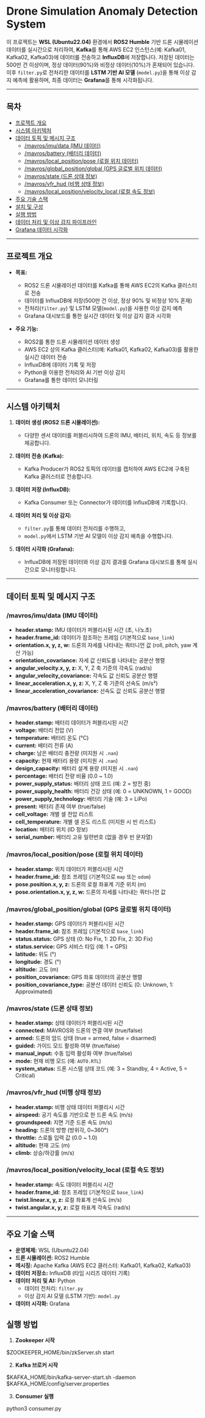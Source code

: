 # Drone Simulation Anomaly Detection System

이 프로젝트는 **WSL (Ubuntu22.04)** 환경에서 **ROS2 Humble** 기반 드론 시뮬레이션 데이터를 실시간으로 처리하여, **Kafka**를 통해 AWS EC2 인스턴스(예: Kafka01, Kafka02, Kafka03)에 데이터를 전송하고 **InfluxDB**에 저장합니다. 저장된 데이터는 500만 건 이상이며, 정상 데이터(90%)와 비정상 데이터(10%)가 혼재되어 있습니다. 이후 `filter.py`로 전처리한 데이터를 **LSTM 기반 AI 모델** (`model.py`)을 통해 이상 감지 예측에 활용하며, 최종 데이터는 **Grafana**를 통해 시각화됩니다.

---

## 목차

- [프로젝트 개요](#프로젝트-개요)
- [시스템 아키텍처](#시스템-아키텍처)
- [데이터 토픽 및 메시지 구조](#데이터-토픽-및-메시지-구조)
  - [/mavros/imu/data (IMU 데이터)](#mavrosimu-data-imu-데이터)
  - [/mavros/battery (배터리 데이터)](#mavrosbattery-배터리-데이터)
  - [/mavros/local_position/pose (로컬 위치 데이터)](#mavroslocal_positionpose-로컬-위치-데이터)
  - [/mavros/global_position/global (GPS 글로벌 위치 데이터)](#mavrosglobal_positionglobal-gps-글로벌-위치-데이터)
  - [/mavros/state (드론 상태 정보)](#mavrosstate-드론-상태-정보)
  - [/mavros/vfr_hud (비행 상태 정보)](#mavrosvfr_hud-비행-상태-정보)
  - [/mavros/local_position/velocity_local (로컬 속도 정보)](#mavroslocal_positionvelocity_local-로컬-속도-정보)
- [주요 기술 스택](#주요-기술-스택)
- [설치 및 구성](#설치-및-구성)
- [실행 방법](#실행-방법)
- [데이터 처리 및 이상 감지 파이프라인](#데이터-처리-및-이상-감지-파이프라인)
- [Grafana 데이터 시각화](#grafana-데이터-시각화)

---

## 프로젝트 개요

- **목표:**  
  - ROS2 드론 시뮬레이션 데이터를 Kafka를 통해 AWS EC2의 Kafka 클러스터로 전송  
  - 데이터를 InfluxDB에 저장(500만 건 이상, 정상 90% 및 비정상 10% 혼재)  
  - 전처리(`filter.py`) 및 LSTM 모델(`model.py`)을 사용한 이상 감지 예측  
  - Grafana 대시보드를 통한 실시간 데이터 및 이상 감지 결과 시각화

- **주요 기능:**  
  - ROS2를 통한 드론 시뮬레이션 데이터 생성  
  - AWS EC2 상의 Kafka 클러스터(예: Kafka01, Kafka02, Kafka03)를 활용한 실시간 데이터 전송  
  - InfluxDB에 데이터 기록 및 저장  
  - Python을 이용한 전처리와 AI 기반 이상 감지  
  - Grafana를 통한 데이터 모니터링

---

## 시스템 아키텍처

1. **데이터 생성 (ROS2 드론 시뮬레이션):**  
   - 다양한 센서 데이터를 퍼블리시하여 드론의 IMU, 배터리, 위치, 속도 등 정보를 제공합니다.

2. **데이터 전송 (Kafka):**  
   - Kafka Producer가 ROS2 토픽의 데이터를 캡처하여 AWS EC2에 구축된 Kafka 클러스터로 전송합니다.

3. **데이터 저장 (InfluxDB):**  
   - Kafka Consumer 또는 Connector가 데이터를 InfluxDB에 기록합니다.

4. **데이터 처리 및 이상 감지:**  
   - `filter.py`를 통해 데이터 전처리를 수행하고,  
   - `model.py`에서 LSTM 기반 AI 모델이 이상 감지 예측을 수행합니다.

5. **데이터 시각화 (Grafana):**  
   - InfluxDB에 저장된 데이터와 이상 감지 결과를 Grafana 대시보드를 통해 실시간으로 모니터링합니다.

---

## 데이터 토픽 및 메시지 구조

### /mavros/imu/data (IMU 데이터)
- **header.stamp:** IMU 데이터가 퍼블리시된 시간 (초, 나노초)
- **header.frame_id:** 데이터가 참조하는 프레임 (기본적으로 `base_link`)
- **orientation.x, y, z, w:** 드론의 자세를 나타내는 쿼터니언 값 (roll, pitch, yaw 계산 가능)
- **orientation_covariance:** 자세 값 신뢰도를 나타내는 공분산 행렬
- **angular_velocity.x, y, z:** X, Y, Z 축 기준의 각속도 (rad/s)
- **angular_velocity_covariance:** 각속도 값 신뢰도 공분산 행렬
- **linear_acceleration.x, y, z:** X, Y, Z 축 기준의 선속도 (m/s²)
- **linear_acceleration_covariance:** 선속도 값 신뢰도 공분산 행렬

### /mavros/battery (배터리 데이터)
- **header.stamp:** 배터리 데이터가 퍼블리시된 시간
- **voltage:** 배터리 전압 (V)
- **temperature:** 배터리 온도 (°C)
- **current:** 배터리 전류 (A)
- **charge:** 남은 배터리 충전량 (미지원 시 `.nan`)
- **capacity:** 현재 배터리 용량 (미지원 시 `.nan`)
- **design_capacity:** 배터리 설계 용량 (미지원 시 `.nan`)
- **percentage:** 배터리 잔량 비율 (0.0 ~ 1.0)
- **power_supply_status:** 배터리 상태 코드 (예: 2 = 방전 중)
- **power_supply_health:** 배터리 건강 상태 (예: 0 = UNKNOWN, 1 = GOOD)
- **power_supply_technology:** 배터리 기술 (예: 3 = LiPo)
- **present:** 배터리 존재 여부 (true/false)
- **cell_voltage:** 개별 셀 전압 리스트
- **cell_temperature:** 개별 셀 온도 리스트 (미지원 시 빈 리스트)
- **location:** 배터리 위치 (ID 정보)
- **serial_number:** 배터리 고유 일련번호 (없을 경우 빈 문자열)

### /mavros/local_position/pose (로컬 위치 데이터)
- **header.stamp:** 위치 데이터가 퍼블리시된 시간
- **header.frame_id:** 참조 프레임 (기본적으로 `map` 또는 `odom`)
- **pose.position.x, y, z:** 드론의 로컬 좌표계 기준 위치 (m)
- **pose.orientation.x, y, z, w:** 드론의 자세를 나타내는 쿼터니언 값

### /mavros/global_position/global (GPS 글로벌 위치 데이터)
- **header.stamp:** GPS 데이터가 퍼블리시된 시간
- **header.frame_id:** 참조 프레임 (기본적으로 `base_link`)
- **status.status:** GPS 상태 (0: No Fix, 1: 2D Fix, 2: 3D Fix)
- **status.service:** GPS 서비스 타입 (예: 1 = GPS)
- **latitude:** 위도 (°)
- **longitude:** 경도 (°)
- **altitude:** 고도 (m)
- **position_covariance:** GPS 좌표 데이터의 공분산 행렬
- **position_covariance_type:** 공분산 데이터 신뢰도 (0: Unknown, 1: Approximated)

### /mavros/state (드론 상태 정보)
- **header.stamp:** 상태 데이터가 퍼블리시된 시간
- **connected:** MAVROS와 드론의 연결 여부 (true/false)
- **armed:** 드론의 암드 상태 (true = armed, false = disarmed)
- **guided:** 가이드 모드 활성화 여부 (true/false)
- **manual_input:** 수동 입력 활성화 여부 (true/false)
- **mode:** 현재 비행 모드 (예: `AUTO.RTL`)
- **system_status:** 드론 시스템 상태 코드 (예: 3 = Standby, 4 = Active, 5 = Critical)

### /mavros/vfr_hud (비행 상태 정보)
- **header.stamp:** 비행 상태 데이터 퍼블리시 시간
- **airspeed:** 공기 속도를 기반으로 한 드론 속도 (m/s)
- **groundspeed:** 지면 기준 드론 속도 (m/s)
- **heading:** 드론의 방향 (방위각, 0~360°)
- **throttle:** 스로틀 입력 값 (0.0 ~ 1.0)
- **altitude:** 현재 고도 (m)
- **climb:** 상승/하강률 (m/s)

### /mavros/local_position/velocity_local (로컬 속도 정보)
- **header.stamp:** 속도 데이터 퍼블리시 시간
- **header.frame_id:** 참조 프레임 (기본적으로 `base_link`)
- **twist.linear.x, y, z:** 로컬 좌표계 선속도 (m/s)
- **twist.angular.x, y, z:** 로컬 좌표계 각속도 (rad/s)

---

## 주요 기술 스택

- **운영체제:** WSL (Ubuntu22.04)
- **드론 시뮬레이션:** ROS2 Humble
- **메시징:** Apache Kafka (AWS EC2 클러스터: Kafka01, Kafka02, Kafka03)
- **데이터 저장소:** InfluxDB (타임 시리즈 데이터 기록)
- **데이터 처리 및 AI:** Python  
  - 데이터 전처리: `filter.py`  
  - 이상 감지 AI 모델 (LSTM 기반): `model.py`
- **데이터 시각화:** Grafana

## 실행 방법

1. **Zookeeper 시작**  

$ZOOKEEPER_HOME/bin/zkServer.sh start

2. **Kafka 브로커 시작**
   
$KAFKA_HOME/bin/kafka-server-start.sh -daemon $KAFKA_HOME/config/server.properties

3. **Consumer 실행**
   
python3 consumer.py

   
